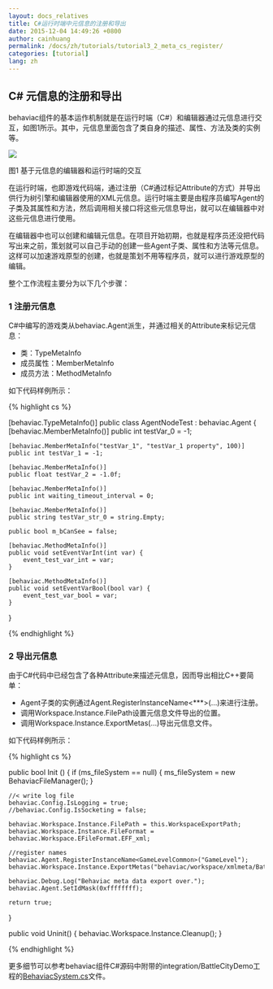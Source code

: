 ```yaml
---
layout: docs_relatives
title: C#运行时端中元信息的注册和导出
date: 2015-12-04 14:49:26 +0800
author: cainhuang
permalink: /docs/zh/tutorials/tutorial3_2_meta_cs_register/
categories: [tutorial]
lang: zh
---
```


## C# 元信息的注册和导出
behaviac组件的基本运作机制就是在运行时端（C#）和编辑器通过元信息进行交互，如图1所示。其中，元信息里面包含了类自身的描述、属性、方法及类的实例等。

![]({{site.url}}{{site.baseurl}}/img/overview/meta.png)

图1 基于元信息的编辑器和运行时端的交互

在运行时端，也即游戏代码端，通过注册（C#通过标记Attribute的方式）并导出供行为树引擎和编辑器使用的XML元信息。运行时端主要是由程序员编写Agent的子类及其属性和方法，然后调用相关接口将这些元信息导出，就可以在编辑器中对这些元信息进行使用。

在编辑器中也可以创建和编辑元信息。在项目开始初期，也就是程序员还没把代码写出来之前，策划就可以自己手动的创建一些Agent子类、属性和方法等元信息。这样可以加速游戏原型的创建，也就是策划不用等程序员，就可以进行游戏原型的编辑。

整个工作流程主要分为以下几个步骤：

### 1 注册元信息
C#中编写的游戏类从behaviac.Agent派生，并通过相关的Attribute来标记元信息：

- 类：TypeMetaInfo
- 成员属性：MemberMetaInfo
- 成员方法：MethodMetaInfo

如下代码样例所示：


{% highlight cs %}

[behaviac.TypeMetaInfo()]
public class AgentNodeTest : behaviac.Agent
{
    [behaviac.MemberMetaInfo()]
    public int testVar_0 = -1;

    [behaviac.MemberMetaInfo("testVar_1", "testVar_1 property", 100)]
    public int testVar_1 = -1;

    [behaviac.MemberMetaInfo()]
    public float testVar_2 = -1.0f;

    [behaviac.MemberMetaInfo()]
    public int waiting_timeout_interval = 0;

    [behaviac.MemberMetaInfo()]
    public string testVar_str_0 = string.Empty;

    public bool m_bCanSee = false;

    [behaviac.MethodMetaInfo()]
    public void setEventVarInt(int var) {
        event_test_var_int = var;
    }

    [behaviac.MethodMetaInfo()]
    public void setEventVarBool(bool var) {
        event_test_var_bool = var;
    }
}

{% endhighlight %}

### 2 导出元信息
由于C#代码中已经包含了各种Attribute来描述元信息，因而导出相比C++要简单：

- Agent子类的实例通过Agent.RegisterInstanceName<***>(…)来进行注册。
- 调用Workspace.Instance.FilePath设置元信息文件导出的位置。
- 调用Workspace.Instance.ExportMetas(…)导出元信息文件。

如下代码样例所示：

{% highlight cs %}

public bool Init ()
{
    if (ms_fileSystem == null)
    {
        ms_fileSystem = new BehaviacFileManager();
    }

    //< write log file
    behaviac.Config.IsLogging = true;
    //behaviac.Config.IsSocketing = false;

    behaviac.Workspace.Instance.FilePath = this.WorkspaceExportPath;
    behaviac.Workspace.Instance.FileFormat = behaviac.Workspace.EFileFormat.EFF_xml;

    //register names
    behaviac.Agent.RegisterInstanceName<GameLevelCommon>("GameLevel");
    behaviac.Workspace.Instance.ExportMetas("behaviac/workspace/xmlmeta/BattleCityMeta.xml");

    behaviac.Debug.Log("Behaviac meta data export over.");
    behaviac.Agent.SetIdMask(0xffffffff);

    return true;
}

public void Uninit()
{
    behaviac.Workspace.Instance.Cleanup();
}

{% endhighlight %}

更多细节可以参考behaviac组件C#源码中附带的integration/BattleCityDemo工程的[BehaviacSystem.cs]({{site.repository}}/blob/master/integration/BattleCityDemo/Assets/Scripts/BehaviacSystem.cs)文件。

